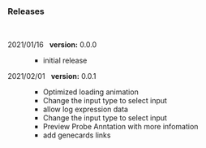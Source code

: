 ### Releases
<br>
<p style=" font-size:14px; text-align:justify;">
2021/01/16&nbsp;&nbsp;
<b>version:</b> 0.0.0
<ul style="padding-left:5em">
 <li type="square">initial release</li>
</ul></p2>
</p>

<p style=" font-size:14px; text-align:justify;">
2021/02/01&nbsp;&nbsp;
<b>version:</b> 0.0.1
<ul style="padding-left:5em">
 <li type="square">Optimized loading animation</li>
 <li type="square">Change the input type to select input</li>
 <li type="square">allow log expression data</li>
 <li type="square">Change the input type to select input</li>
 <li type="square">Preview Probe Anntation with more infomation</li>
 <li type="square">add genecards links</li>
</ul></p2>
</p>